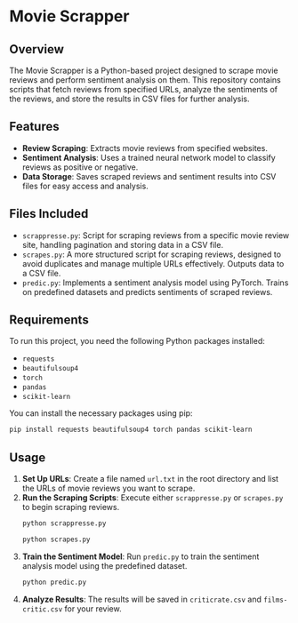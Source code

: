 # Movie Scrapper

## Overview
The Movie Scrapper is a Python-based project designed to scrape movie reviews and perform sentiment analysis on them. This repository contains scripts that fetch reviews from specified URLs, analyze the sentiments of the reviews, and store the results in CSV files for further analysis.

## Features
- **Review Scraping**: Extracts movie reviews from specified websites.
- **Sentiment Analysis**: Uses a trained neural network model to classify reviews as positive or negative.
- **Data Storage**: Saves scraped reviews and sentiment results into CSV files for easy access and analysis.

## Files Included
- `scrappresse.py`: Script for scraping reviews from a specific movie review site, handling pagination and storing data in a CSV file.
- `scrapes.py`: A more structured script for scraping reviews, designed to avoid duplicates and manage multiple URLs effectively. Outputs data to a CSV file.
- `predic.py`: Implements a sentiment analysis model using PyTorch. Trains on predefined datasets and predicts sentiments of scraped reviews.

## Requirements
To run this project, you need the following Python packages installed:
- `requests`
- `beautifulsoup4`
- `torch`
- `pandas`
- `scikit-learn`

You can install the necessary packages using pip:

```bash
pip install requests beautifulsoup4 torch pandas scikit-learn
```
## Usage
1. **Set Up URLs**: Create a file named `url.txt` in the root directory and list the URLs of movie reviews you want to scrape.
2. **Run the Scraping Scripts**: Execute either `scrappresse.py` or `scrapes.py` to begin scraping reviews.
   ```bash
   python scrappresse.py
   ```
   ```bash
   python scrapes.py
   ```
3. **Train the Sentiment Model**: Run `predic.py` to train the sentiment analysis model using the predefined dataset.
   ```bash
   python predic.py
   ```
4. **Analyze Results**: The results will be saved in `criticrate.csv` and `films-critic.csv` for your review.

